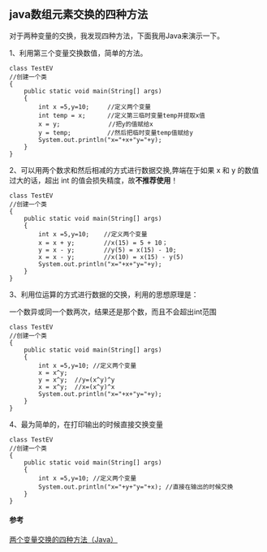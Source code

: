 ## java数组元素交换的四种方法

对于两种变量的交换，我发现四种方法，下面我用Java来演示一下。

1、利用第三个变量交换数值，简单的方法。
```
class TestEV
//创建一个类
{
    public static void main(String[] args)
    {
        int x =5,y=10;     //定义两个变量
        int temp = x;　　　 //定义第三临时变量temp并提取x值
        x = y;　　　　　　　　//把y的值赋给x
        y = temp;　　　　　　//然后把临时变量temp值赋给y
        System.out.println("x="+x+"y="+y);
    }
}
```

2、可以用两个数求和然后相减的方式进行数据交换,弊端在于如果 x 和 y 的数值过大的话，超出 int 的值会损失精度，故**不推荐使用**！
```
class TestEV
//创建一个类
{
    public static void main(String[] args)
    {
        int x =5,y=10;    //定义两个变量
        x = x + y;        //x(15) = 5 + 10；
        y = x - y;        //y(5) = x(15) - 10;
        x = x - y;        //x(10) = x(15) - y(5)
        System.out.println("x="+x+"y="+y);
    }
} 
```

3、利用位运算的方式进行数据的交换，利用的思想原理是：

一个数异或同一个数两次，结果还是那个数，而且不会超出int范围
```
class TestEV
//创建一个类
{
    public static void main(String[] args)
    {
        int x =5,y=10; //定义两个变量
        x = x^y;
        y = x^y;  //y=(x^y)^y
        x = x^y;  //x=(x^y)^x
        System.out.println("x="+x+"y="+y);
    }
}
```

4、最为简单的，在打印输出的时候直接交换变量
```
class TestEV
//创建一个类
{
    public static void main(String[] args)
    {
        int x =5,y=10; //定义两个变量
        System.out.println("x="+y+"y="+x); //直接在输出的时候交换
    }
}
```

#### 参考
[两个变量交换的四种方法（Java）](https://www.cnblogs.com/Brad-Lee/p/5808299.html)
